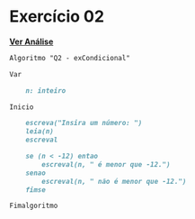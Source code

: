# Exercício 02

[**Ver Análise**](Analise02.md)
```markdown
Algoritmo "Q2 - exCondicional"

Var

    n: inteiro

Inicio

    escreva("Insira um número: ")
    leia(n)
    escreval

    se (n < -12) entao
        escreval(n, " é menor que -12.")
    senao
        escreval(n, " não é menor que -12.")
    fimse

Fimalgoritmo
